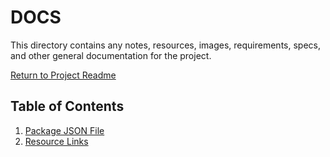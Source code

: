 # DOCS

This directory contains any notes, resources, images, requirements, specs, and other general documentation for the project.

[Return to Project Readme](../README.md)

## Table of Contents

1. [Package JSON File](./package.json.md)
1. [Resource Links](./resources.md)
